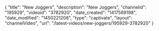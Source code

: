 {
    "title": "New Joggers",
    "description": "New Joggers",
    "channelid": "195929",
    "videoid": "3782920",
    "date_created": "1417569198",
    "date_modified": "1450221208",
    "type": "captivate",
    "layout": "channelVideo",
    "url": "\/latest-videos\/new-joggers\/195929-3782920"
}